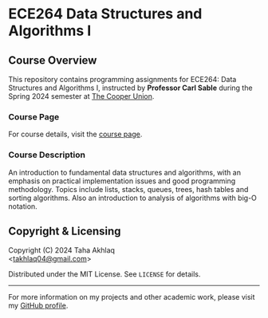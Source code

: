 # ECE264 Data Structures and Algorithms I

## Course Overview
This repository contains programming assignments for ECE264: Data Structures and Algorithms I, instructed by **Professor Carl Sable** during the Spring 2024 semester at [The Cooper Union](http://www.cooper.edu).

### Course Page
For course details, visit the [course page](http://faculty.cooper.edu/sable2/courses/spring2024/ece264/).

### Course Description
An introduction to fundamental data structures and algorithms, with an emphasis on practical implementation issues and good programming methodology. Topics include lists, stacks, queues, trees, hash tables and sorting algorithms. Also an introduction to analysis of algorithms with big-O notation.

## Copyright & Licensing
Copyright (C) 2024 Taha Akhlaq  
<[takhlaq04@gmail.com](mailto:takhlaq04@gmail.com)>

Distributed under the MIT License. See `LICENSE` for details.

---

For more information on my projects and other academic work, please visit my [GitHub profile](https://github.com/TahaAkhlaq).